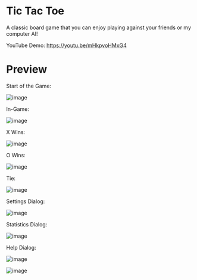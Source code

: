 # Tic Tac Toe

A classic board game that you can enjoy playing against your friends or my computer AI!

YouTube Demo: https://youtu.be/mHkpvoHMxG4


# Preview

Start of the Game:

![image](https://github.com/HenryZhao2020/TicTacToe/assets/75873192/867ffa33-e7b0-4571-bfe2-8b03598dec87)


In-Game:

![image](https://github.com/HenryZhao2020/TicTacToe/assets/75873192/77a63edb-daa0-44ab-8686-e63ae02f3f90)


X Wins:

![image](https://github.com/HenryZhao2020/TicTacToe/assets/75873192/51185eca-6586-462f-8fae-c4b2dfc041c5)


O Wins:

![image](https://github.com/HenryZhao2020/TicTacToe/assets/75873192/7b1c1428-d7ae-4362-9bc0-b41ca69c8bd1)


Tie:

![image](https://github.com/HenryZhao2020/TicTacToe/assets/75873192/c7f92c42-58fd-4ab5-ba5b-0dbf6360f7f8)


Settings Dialog:

![image](https://github.com/HenryZhao2020/TicTacToe/assets/75873192/24e194da-b631-4080-84b5-9512b159073d)


Statistics Dialog:

![image](https://github.com/HenryZhao2020/TicTacToe/assets/75873192/678476be-37c1-45b7-adaa-87463a22687e)


Help Dialog:

![image](https://github.com/HenryZhao2020/TicTacToe/assets/75873192/6bcc638c-3088-42aa-935d-c1dc2a261ad9)

![image](https://github.com/HenryZhao2020/TicTacToe/assets/75873192/b65934f0-3ed2-41f5-ba92-4eaf0a7f71d2)
